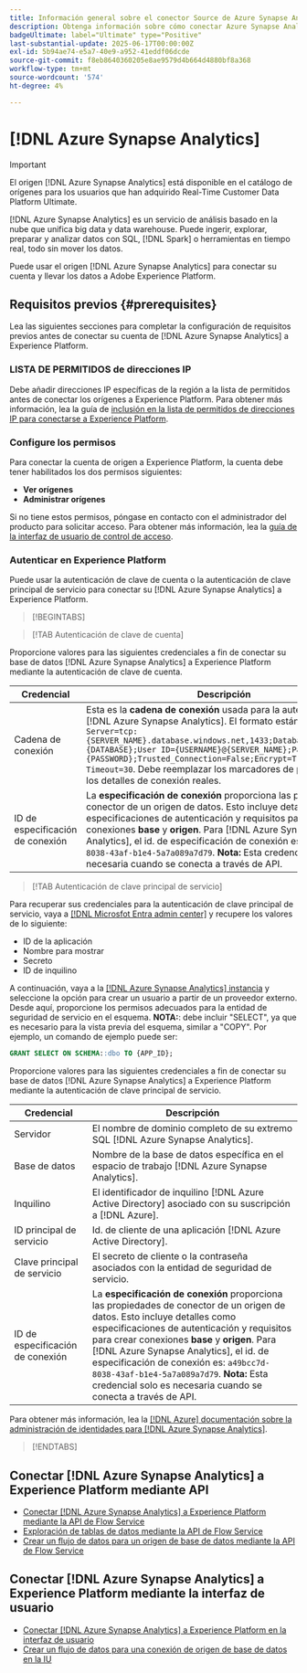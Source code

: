 ```yaml
---
title: Información general sobre el conector Source de Azure Synapse Analytics
description: Obtenga información sobre cómo conectar Azure Synapse Analytics a Adobe Experience Platform mediante API o la interfaz de usuario.
badgeUltimate: label="Ultimate" type="Positive"
last-substantial-update: 2025-06-17T00:00:00Z
exl-id: 5b94ae74-e5a7-40e9-a952-41eddf06dcde
source-git-commit: f8eb8640360205e8ae9579d4b664d4880bf8a368
workflow-type: tm+mt
source-wordcount: '574'
ht-degree: 4%

---
```


# [!DNL Azure Synapse Analytics]

>[!IMPORTANT]
>
>El origen [!DNL Azure Synapse Analytics] está disponible en el catálogo de orígenes para los usuarios que han adquirido Real-Time Customer Data Platform Ultimate.

[!DNL Azure Synapse Analytics] es un servicio de análisis basado en la nube que unifica big data y data warehouse. Puede ingerir, explorar, preparar y analizar datos con SQL, [!DNL Spark] o herramientas en tiempo real, todo sin mover los datos.

Puede usar el origen [!DNL Azure Synapse Analytics] para conectar su cuenta y llevar los datos a Adobe Experience Platform.

## Requisitos previos {#prerequisites}

Lea las siguientes secciones para completar la configuración de requisitos previos antes de conectar su cuenta de [!DNL Azure Synapse Analytics] a Experience Platform.

### LISTA DE PERMITIDOS de direcciones IP

Debe añadir direcciones IP específicas de la región a la lista de permitidos antes de conectar los orígenes a Experience Platform. Para obtener más información, lea la guía de [inclusión en la lista de permitidos de direcciones IP para conectarse a Experience Platform](../../ip-address-allow-list.md).

### Configure los permisos

Para conectar la cuenta de origen a Experience Platform, la cuenta debe tener habilitados los dos permisos siguientes:

* **Ver orígenes**
* **Administrar orígenes**

Si no tiene estos permisos, póngase en contacto con el administrador del producto para solicitar acceso. Para obtener más información, lea la [guía de la interfaz de usuario de control de acceso](../../../access-control/ui/overview.md).

### Autenticar en Experience Platform

Puede usar la autenticación de clave de cuenta o la autenticación de clave principal de servicio para conectar su [!DNL Azure Synapse Analytics] a Experience Platform.

>[!BEGINTABS]

>[!TAB Autenticación de clave de cuenta]

Proporcione valores para las siguientes credenciales a fin de conectar su base de datos [!DNL Azure Synapse Analytics] a Experience Platform mediante la autenticación de clave de cuenta.

| Credencial | Descripción |
| --- | --- |
| Cadena de conexión | Esta es la **cadena de conexión** usada para la autenticación con [!DNL Azure Synapse Analytics]. El formato estándar es: `Server=tcp:{SERVER_NAME}.database.windows.net,1433;Database={DATABASE};User ID={USERNAME}@{SERVER_NAME};Password={PASSWORD};Trusted_Connection=False;Encrypt=True;Connection Timeout=30`. Debe reemplazar los marcadores de posición con los detalles de conexión reales. |
| ID de especificación de conexión | La **especificación de conexión** proporciona las propiedades de conector de un origen de datos. Esto incluye detalles como especificaciones de autenticación y requisitos para crear conexiones **base** y **origen**. Para [!DNL Azure Synapse Analytics], el id. de especificación de conexión es: `a49bcc7d-8038-43af-b1e4-5a7a089a7d79`. **Nota:** Esta credencial solo es necesaria cuando se conecta a través de API. |

>[!TAB Autenticación de clave principal de servicio]

Para recuperar sus credenciales para la autenticación de clave principal de servicio, vaya a [[!DNL Microsfot Entra admin center]](https://entra.microsoft.com/#home) y recupere los valores de lo siguiente:

* ID de la aplicación
* Nombre para mostrar
* Secreto
* ID de inquilino

A continuación, vaya a la [[!DNL Azure Synapse Analytics] instancia](https://azure.microsoft.com/en-ca/products/synapse-analytics) y seleccione la opción para crear un usuario a partir de un proveedor externo. Desde aquí, proporcione los permisos adecuados para la entidad de seguridad de servicio en el esquema. **NOTA:**: debe incluir &quot;SELECT&quot;, ya que es necesario para la vista previa del esquema, similar a &quot;COPY&quot;. Por ejemplo, un comando de ejemplo puede ser:

```SQL
GRANT SELECT ON SCHEMA::dbo TO {APP_ID};
```

Proporcione valores para las siguientes credenciales a fin de conectar su base de datos [!DNL Azure Synapse Analytics] a Experience Platform mediante la autenticación de clave principal de servicio.

| Credencial | Descripción |
| --- | --- |
| Servidor | El nombre de dominio completo de su extremo SQL [!DNL Azure Synapse Analytics]. |
| Base de datos | Nombre de la base de datos específica en el espacio de trabajo [!DNL Azure Synapse Analytics]. |
| Inquilino | El identificador de inquilino [!DNL Azure Active Directory] asociado con su suscripción a [!DNL Azure]. |
| ID principal de servicio | Id. de cliente de una aplicación [!DNL Azure Active Directory]. |
| Clave principal de servicio | El secreto de cliente o la contraseña asociados con la entidad de seguridad de servicio. |
| ID de especificación de conexión | La **especificación de conexión** proporciona las propiedades de conector de un origen de datos. Esto incluye detalles como especificaciones de autenticación y requisitos para crear conexiones **base** y **origen**. Para [!DNL Azure Synapse Analytics], el id. de especificación de conexión es: `a49bcc7d-8038-43af-b1e4-5a7a089a7d79`. **Nota:** Esta credencial solo es necesaria cuando se conecta a través de API. |

Para obtener más información, lea la [[!DNL Azure] documentación sobre la administración de identidades para [!DNL Azure Synapse Analytics]](https://learn.microsoft.com/en-us/azure/synapse-analytics/synapse-service-identity).

>[!ENDTABS]

## Conectar [!DNL Azure Synapse Analytics] a Experience Platform mediante API

* [Conectar  [!DNL Azure Synapse Analytics] a Experience Platform mediante la API de Flow Service](../../tutorials/api/create/databases/synapse-analytics.md)
* [Exploración de tablas de datos mediante la API de Flow Service](../../tutorials/api/explore/tabular.md)
* [Crear un flujo de datos para un origen de base de datos mediante la API de Flow Service](../../tutorials/api/collect/database-nosql.md)

## Conectar [!DNL Azure Synapse Analytics] a Experience Platform mediante la interfaz de usuario

* [Conectar  [!DNL Azure Synapse Analytics] a Experience Platform en la interfaz de usuario](../../tutorials/ui/create/databases/synapse-analytics.md)
* [Crear un flujo de datos para una conexión de origen de base de datos en la IU](../../tutorials/ui/dataflow/databases.md)

